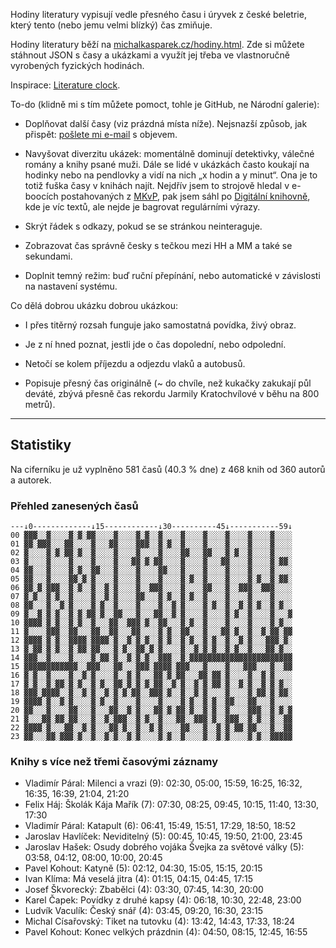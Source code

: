 Hodiny literatury vypisují vedle přesného času i úryvek z české beletrie, který tento (nebo jemu velmi blízký) čas zmiňuje.

Hodiny literatury běží na [michalkasparek.cz/hodiny.html](https://michalkasparek.cz/hodiny.html). Zde si můžete stáhnout JSON s časy a ukázkami a využít jej třeba ve vlastnoručně vyrobených fyzických hodinách.

Inspirace: [Literature clock](https://literature-clock.jenevoldsen.com/).

To-do (klidně mi s tím můžete pomoct, tohle je GitHub, ne Národní galerie):

- Doplňovat další časy (viz prázdná místa níže). Nejsnazší způsob, jak přispět: [pošlete mi e-mail](mailto:michal.kasparek@gmail.com) s objevem.

- Navyšovat diverzitu ukázek: momentálně dominují detektivky, válečné romány a knihy psané muži. Dále se lidé v ukázkách často koukají na hodinky nebo na pendlovky a vidí na nich „x hodin a y minut“. Ona je to totiž fuška časy v knihách najít. Nejdřív jsem to strojově hledal v e-boocích postahovaných z [MKvP](https://www.mlp.cz/cz/katalog-on-line/eknihy/), pak jsem sáhl po [Digitální knihovně](https://www.digitalniknihovna.cz/), kde je víc textů, ale nejde je bagrovat regulárními výrazy. 

- Skrýt řádek s odkazy, pokud se se stránkou neinteraguje.

- Zobrazovat čas správně česky s tečkou mezi HH a MM a také se sekundami.

- Doplnit temný režim: buď ruční přepínání, nebo automatické v závislosti na nastavení systému.

Co dělá dobrou ukázku dobrou ukázkou:

- I přes titěrný rozsah funguje jako samostatná povídka, živý obraz.

- Je z ní hned poznat, jestli jde o čas dopolední, nebo odpolední.

- Netočí se kolem příjezdu a odjezdu vlaků a autobusů.

- Popisuje přesný čas originálně (~ do chvíle, než kukačky zakukají půl deváté, zbývá přesně čas rekordu Jarmily Kratochvílové v běhu na 800 metrů).

***

## Statistiky

Na ciferníku je už vyplněno 581 časů (40.3 % dne) z 468 knih od 360 autorů a autorek.

### Přehled zanesených časů

~~~
---↓0-------------↓15------------↓30----------45↓-----------59↓  
00 ▓▓▓░░▓░░░░▓░▓░▓▓░░░░▓░░░░▓░▓░░▓░░░░▓░░░░▓░░░░▓░░░░▓░░░░▓░░░░  
01 ▓▓░▓▓▓░░░▓▓░░░░▓░░░▓▓░░░░▓▓▓░░▓░▓░░▓░░░░▓░░░░▓░░░░▓░░░░▓░░░░  
02 ▓░░░░▓░▓░▓▓░▓░░▓░░░░▓░░░░▓░░░░▓░░░░▓▓░░░▓▓░░░▓░▓░░▓░░░░▓░░░░  
03 ▓░░░░▓░░░░▓░░░░▓░░░░▓░░░▓▓░▓░▓▓░░░░▓░░░░▓░░░▓▓░░░░▓░░░░▓░▓▓░  
04 ▓▓░░░▓░░░░▓░▓░░▓▓░░░▓░░░░▓░░░░▓▓░░░▓░░░░▓░░░░▓░░░░▓░░░░▓░░░░  
05 ▓▓░░░▓░░░░▓▓░▓░▓░░░░▓░░░░▓░░░░▓░░░░▓░▓░░▓░░░░▓░░░░▓░▓░░▓░▓▓░  
06 ▓▓░▓░▓▓▓░░▓░▓░░▓░░▓░▓░░░░▓░░▓▓▓░░░░▓░░░░▓▓░░░▓░░▓▓▓░░▓▓▓░░░░  
07 ▓░▓░░▓░▓░░▓░░░░▓░░▓░▓░░░░▓▓░░░▓░▓░░▓░▓░░▓░░░░▓░░░░▓░░░░▓░░░░  
08 ▓▓░░░▓░░▓░▓░░░░▓░▓░░▓░░░░▓░░░░▓░░▓░▓░░░░▓░▓░░▓░░▓░▓░▓░░▓░▓░░  
09 ▓░░▓░▓░▓░░▓░▓░▓▓░▓░░▓▓░░░▓░░░▓▓░░▓░▓░░░░▓░░░░▓░▓░░▓░░░░▓░░░▓  
10 ▓▓▓▓░▓░▓░░▓░▓░░▓░░░▓▓░░▓▓▓░▓░░▓▓░░░▓░▓░░▓░░░░▓░░░░▓░░░░▓░▓░░  
11 ▓░░░░▓▓▓░░▓▓░░░▓▓░░▓▓░░░▓▓░░░░▓░▓░░▓▓░░░▓░░░▓▓░▓░░▓░░▓░▓▓░▓▓  
12 ▓▓▓▓░▓░▓░░▓▓▓▓░▓▓▓▓░▓░░▓░▓░▓░░▓░▓░░▓░▓░░▓░▓░░▓░░▓░▓░░░▓▓▓░▓░  
13 ▓░▓▓░▓░▓░░▓░▓▓░▓▓░░░▓░▓░░▓▓░▓░▓░░░░▓░░▓░▓░▓░░▓░▓░░▓░░░▓▓░▓░░  
14 ▓▓▓░░▓░░░░▓░░░░▓░▓▓░▓░░▓░▓░▓░░▓▓▓░░▓░▓▓▓▓▓▓▓▓▓▓▓▓▓▓▓▓▓▓▓▓▓▓▓  
15 ▓▓▓▓▓▓▓▓▓▓▓▓░░▓▓▓░░░▓▓░░░▓▓▓░▓▓▓▓░▓▓▓░░░▓░░░░▓░░░▓▓▓░░░▓░░▓▓  
16 ▓░▓░░▓░░░░▓░░▓░▓░░░░▓░░▓░▓░░░▓▓░▓░▓▓░░░▓▓░▓▓░▓░░░░▓░░▓░▓░░░░  
17 ▓░▓░░▓░▓▓░▓░▓░░▓░▓░░▓▓░▓░▓░▓░▓▓░░▓░▓░░▓░▓░▓▓░▓░░▓░▓░░▓░▓░▓░░  
18 ▓▓▓░▓▓▓▓░░▓░░▓░▓░░▓░▓░▓░▓▓░░▓▓▓░▓░░▓░░▓░▓░░░░▓░░░░▓░▓▓░▓░▓▓░  
19 ▓▓▓▓░▓░░▓░▓░░░░▓░▓░░▓░░░░▓░░░░▓░░░░▓░▓░░▓░▓░░▓▓░░░▓▓░░░▓░░░░  
20 ▓▓░░░▓░░░░▓▓░░░▓░░░▓▓░░▓░▓░░░▓▓░▓░▓▓░▓░░▓░▓░░▓░░░░▓▓▓░░▓░▓░▓  
21 ▓░░░▓▓░▓▓░▓▓░░░▓░░▓░▓▓▓░░▓░▓░░▓░░░▓▓░░▓▓▓░▓░░▓▓▓░░▓░▓░░▓░░▓▓  
22 ▓▓▓▓░▓░░░▓▓░░▓░▓░░░▓▓░▓░░▓░░▓░▓░░░░▓▓░░░▓░░▓░▓░▓▓░▓▓░░░▓░░▓▓  
23 ▓▓░░░▓▓░▓▓▓░▓░░▓░░▓░▓░░▓░▓░░░░▓░▓░░▓░░░░▓░░▓░▓░░░░▓░▓░░▓▓▓▓▓  
~~~

### Knihy s více než třemi časovými záznamy

- Vladimír Páral: Milenci a vrazi (9): 02:30, 05:00, 15:59, 16:25, 16:32, 16:35, 16:39, 21:04, 21:20
- Felix Háj: Školák Kája Mařík (7): 07:30, 08:25, 09:45, 10:15, 11:40, 13:30, 17:30
- Vladimír Páral: Katapult (6): 06:41, 15:49, 15:51, 17:29, 18:50, 18:52
- Jaroslav Havlíček: Neviditelný (5): 00:45, 10:45, 19:50, 21:00, 23:45
- Jaroslav Hašek: Osudy dobrého vojáka Švejka za světové války (5): 03:58, 04:12, 08:00, 10:00, 20:45
- Pavel Kohout: Katyně (5): 02:12, 04:30, 15:05, 15:15, 20:15
- Ivan Klíma: Má veselá jitra (4): 01:15, 04:15, 04:45, 17:15
- Josef Škvorecký: Zbabělci (4): 03:30, 07:45, 14:30, 20:00
- Karel Čapek: Povídky z druhé kapsy (4): 06:18, 10:30, 22:48, 23:00
- Ludvík Vaculík: Český snář (4): 03:45, 09:20, 16:30, 23:15
- Michal Císařovský: Tiket na tutovku (4): 13:42, 14:43, 17:33, 18:24
- Pavel Kohout: Konec velkých prázdnin (4): 04:50, 08:15, 12:45, 16:55
